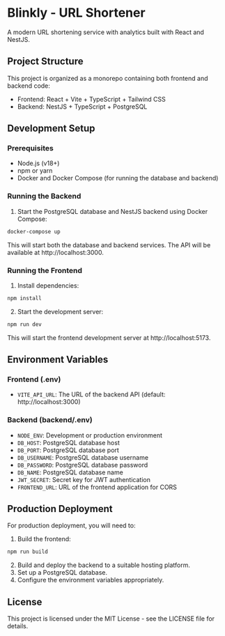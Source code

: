 
# Blinkly - URL Shortener

A modern URL shortening service with analytics built with React and NestJS.

## Project Structure

This project is organized as a monorepo containing both frontend and backend code:

- Frontend: React + Vite + TypeScript + Tailwind CSS
- Backend: NestJS + TypeScript + PostgreSQL

## Development Setup

### Prerequisites

- Node.js (v18+)
- npm or yarn
- Docker and Docker Compose (for running the database and backend)

### Running the Backend

1. Start the PostgreSQL database and NestJS backend using Docker Compose:

```bash
docker-compose up
```

This will start both the database and backend services. The API will be available at http://localhost:3000.

### Running the Frontend

1. Install dependencies:

```bash
npm install
```

2. Start the development server:

```bash
npm run dev
```

This will start the frontend development server at http://localhost:5173.

## Environment Variables

### Frontend (.env)

- `VITE_API_URL`: The URL of the backend API (default: http://localhost:3000)

### Backend (backend/.env)

- `NODE_ENV`: Development or production environment
- `DB_HOST`: PostgreSQL database host
- `DB_PORT`: PostgreSQL database port
- `DB_USERNAME`: PostgreSQL database username
- `DB_PASSWORD`: PostgreSQL database password
- `DB_NAME`: PostgreSQL database name
- `JWT_SECRET`: Secret key for JWT authentication
- `FRONTEND_URL`: URL of the frontend application for CORS

## Production Deployment

For production deployment, you will need to:

1. Build the frontend:

```bash
npm run build
```

2. Build and deploy the backend to a suitable hosting platform.
3. Set up a PostgreSQL database.
4. Configure the environment variables appropriately.

## License

This project is licensed under the MIT License - see the LICENSE file for details.
